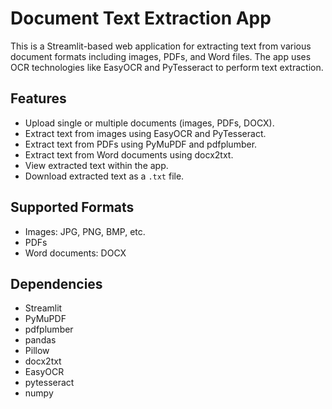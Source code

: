 # Document Text Extraction App

This is a Streamlit-based web application for extracting text from various document formats including images, PDFs, and Word files. The app uses OCR technologies like EasyOCR and PyTesseract to perform text extraction.

## Features

- Upload single or multiple documents (images, PDFs, DOCX).
- Extract text from images using EasyOCR and PyTesseract.
- Extract text from PDFs using PyMuPDF and pdfplumber.
- Extract text from Word documents using docx2txt.
- View extracted text within the app.
- Download extracted text as a `.txt` file.


## Supported Formats
- Images: JPG, PNG, BMP, etc.
- PDFs
- Word documents: DOCX

## Dependencies
- Streamlit
- PyMuPDF
- pdfplumber
- pandas
- Pillow
- docx2txt
- EasyOCR
- pytesseract
- numpy
